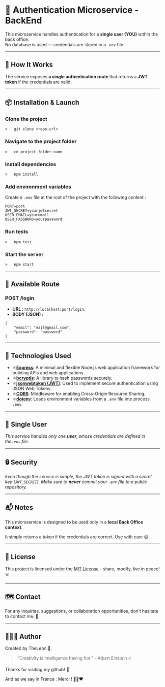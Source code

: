 # 🔐 Authentication Microservice - BackEnd

This microservice handles authentication for a **single user (YOU)** within the back office.  
No database is used — credentials are stored in a `.env` file.

---

## 🚀 How It Works

The service exposes **a single authentication route** that returns a **JWT token** if the credentials are valid.

---

## 📦 Installation & Launch

### Clone the project

    >   git clone <repo-url>

### Navigate to the project folder

    >   cd project-folder-name

### Install dependencies

    >   npm install

### Add environment variables

Create a `.env` file at the root of the project with the following content :

```
PORT=port
JWT_SECRET=yourjwtsecret
USER_EMAIL=youremail
USER_PASSWORD=yourpassword
```

### Run tests

    >   npm test

### Start the server

    >   npm start

---

## 📡 Available Route

### POST /login

- **URL :** `http://localhost:port/login`.
- **BODY (JSON) :**

```
{
    "email": "mail@gmail.com",
    "password": "password"
}
```

---

## 🎴 Technologies Used

- ⚛️[**Express**](https://expressjs.com/): A minimal and flexible Node.js web application framework for building APIs and web applications.
- ⚛️[**bcryptjs**](https://www.npmjs.com/package/bcryptjs): A library to hash passwords securely.
- ⚛️[**jsonwebtoken (JWT)**](https://www.npmjs.com/package/jsonwebtoken): Used to implement secure authentication using JSON Web Tokens.
- ⚛️[**CORS**](https://www.npmjs.com/package/cors): Middleware for enabling Cross-Origin Resource Sharing.
- ⚛️[**dotenv**](https://www.npmjs.com/package/dotenv): Loads environment variables from a `.env` file into process `.env`.

---

## 👤 Single User

_This service handles only one **user**, whose credentials are defined in the`.env` file._

---

## 🔒 Security

_Even though the service is simple, the JWT token is signed with a secret key (`JWT_SECRET`). Make sure to **never** commit your `.env` file to a public repository._

---

## 📬 Notes

This microservice is designed to be used only in a **local Back Office context**.

It simply returns a token if the credentials are correct. Use with care 😄

---

## 🏯 License

This project is licensed under the [MIT License](LICENSE.md) - share, modify, live in peace! ☠️

---

## 🗺️ Contact

For any inquiries, suggestions, or collaboration opportunities, don't hesitate to contact me. 📜

---

## 🧑🏻‍💻 Author

Created by TheLeon 🦁.

> "Creativity is intelligence having fun." - Albert Einstein ☄️

Thanks for visiting my github! 🩵

And as we say in France : Merci ! 💙🤍❤️
